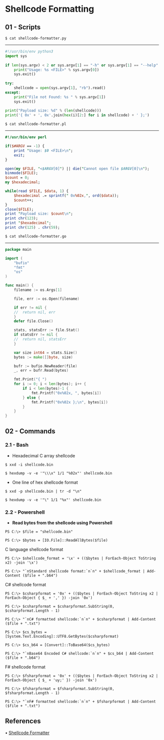 # Shellcode Formatting

## 01 - Scripts

`$ cat shellcode-formatter.py`

---

```python
#!/usr/bin/env python3  
import sys  
  
if len(sys.argv) < 2 or sys.argv[1] == "-h" or sys.argv[1] == "--help":  
    print("Usage: %s <FILE>" % sys.argv[0])  
    sys.exit()  
  
try:  
    shellcode = open(sys.argv[1], "rb").read()  
except:  
    print("File not Found: %s " % sys.argv[1])  
    sys.exit()  
  
print("Payload size: %d" % (len(shellcode)))  
print('{ 0x' + ', 0x'.join(hex(i)[2:] for i in shellcode) + ' };')
```

`$ cat shellcode-formatter.pl`

---

```perl
#!/usr/bin/env perl

if($#ARGV == -1) {
    print "Usage: $0 <FILE>\n";
    exit;
}

open(my $FILE, "<$ARGV[0]") || die("Cannot open file $ARGV[0]\n");
binmode($FILE);
$count = 0;
my $hexadecimal;

while(read $FILE, $data, 1) {
    $hexadecimal .= sprintf(" 0x%02x,", ord($data));
    $count++;
}
close($FILE);
print "Payload size: $count\n";
print chr(123);
print "$hexadecimal";
print chr(125) . chr(59);
```

`$ cat shellcode-formatter.go`

---

```go
package main

import (
    "bufio"
    "fmt"
    "os"
)

func main() {
    filename := os.Args[1]

    file, err := os.Open(filename)

    if err != nil {
    //  return nil, err
    }
    defer file.Close()

    stats, statsErr := file.Stat()
    if statsErr != nil {
    //  return nil, statsErr
    }

    var size int64 = stats.Size()
    bytes := make([]byte, size)

    bufr := bufio.NewReader(file)
    _, err = bufr.Read(bytes)

    fmt.Print("{ ")
    for i := 0; i < len(bytes); i++ {
        if i < len(bytes)-1 {
            fmt.Printf("0x%02x, ", bytes[i])
        } else {
            fmt.Printf("0x%02x };\n", bytes[i])
        }
    }
}

```

## 02 - Commands

### 2.1 - Bash

- Hexadecimal C array shellcode

`$ xxd -i shellcode.bin`

`$ hexdump -v -e '"\\\x" 1/1 "%02x"' shellcode.bin`

- One line of hex shellcode format

`$ xxd -p shellcode.bin | tr -d "\n"`

`$ hexdump -v -e '"\" 1/1 "%x"' shellcode.bin`

### 2.2 - Powershell

- **Read bytes from the shellcode using Powershell**

`PS C:\> $file = "shellcode.bin"`

`PS C:\> $bytes = [IO.File]::ReadAllBytes($file)`

C language shellcode format

`PS C:\> $shellcode_format = '\x' + (($bytes | ForEach-Object ToString x2) -join '\x')`

``PS C:\> "`nStandard shellcode format:`n`n" + $shellcode_format | Add-Content ($file + ".b64")``

C# shellcode format

`PS C:\> $csharpformat = '0x' + (($bytes | ForEach-Object ToString x2 | ForEach-Object { $_ + ',' }) -join '0x')`

`PS C:\> $csharpformat = $csharpformat.SubString(0, $csharpformat.Length - 1)`

``PS C:\> "`nC# formatted shellcode:`n`n" + $csharpformat | Add-Content ($file + ".txt")``

`PS C:\> $cs_bytes = [System.Text.Encoding]::UTF8.GetBytes($csharpformat)`

`PS C:\> $cs_b64 = [Convert]::ToBase64($cs_bytes)`

``PS C:\> "`nBase64 Encoded C# shellcode:`n`n" + $cs_b64 | Add-Content ($file + ".b64")``

F# shellcode format

`PS C:\> $fsharpformat = '0x' + (($bytes | ForEach-Object ToString x2 | ForEach-Object { $_ + 'uy;' }) -join '0x')`

`PS C:\> $fsharpformat = $fsharpformat.SubString(0, $fsharpformat.Length - 1)`

``PS C:\> "`nF# formatted shellcode:`n`n" + $fsharpformat | Add-Content ($file + ".txt")``

## References

• [Shellcode Formatter](https://www.redteam.cafe/red-team/shellcode-injection/shellcode-formatter)
